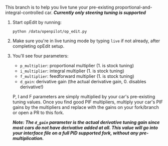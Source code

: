 This branch is to help you live tune your pre-existing proportional-and-integral-controlled car. ***Currently only steering tuning is supported***

1. Start opEdit by running:

       python /data/openpilot/op_edit.py
2. Make sure you're in live tuning mode by typing `live` if not already, after completing opEdit setup.
3. You'll see four parameters:
    - `p_multiplier`: proportional multiplier (1. is stock tuning)
    - `i_multiplier`: integral multiplier (1. is stock tuning) 
    - `f_multiplier`: feedforward multiplier (1. is stock tuning)
    - `d_gain`: derivative gain (the actual derivative gain, 0. disables derivative!)

    P, I and F parameters are simply multiplied by your car's pre-existing tuning values. Once you find good PIF multipliers, multiply your car's PIF gains by the multipliers and replace with the gains on your fork/branch or open a PR to this fork.

    ***Note: The `d_gain` parameter is the actual derivative tuning gain since most cars do not have derivative added at all. This value will go into your interface file on a full PID supported fork, without any pre-multiplication.***

